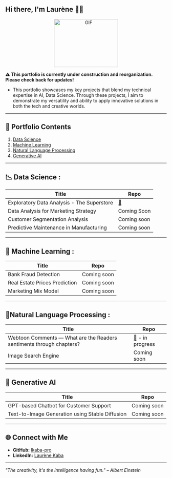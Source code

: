 ## Hi there, I'm Laurène 👋🏾
<div align="center">
  <img src="https://i.pinimg.com/originals/25/ed/7d/25ed7ddeae36fdc5d67a38aaf458fefa.gif" alt="GIF" width="200" height="150">
</div>

**⚠️ This portfolio is currently under construction and reorganization. Please check back for updates!**  

- This portfolio showcases my key projects that blend my technical expertise in AI, Data Science. Through these projects, I aim to demonstrate my versatility and ability to apply innovative solutions in both the tech and creative worlds.

---

## 📂 Portfolio Contents

1. [Data Science](#data-science)
2. [Machine Learning](#machine-learning)
3. [Natural Language Processing](#natural-language-processing)
3. [Generative AI](#gen-ai)
---
<a name="data-science"></a>
## 📉 Data Science :
| Title  | Repo |
| --- | --- |
| Exploratory Data Analysis - The Superstore | [:link:](https://github.com/lkaba-pro/exploratory-data-analysis-the-superstore) |
| Data Analysis for Marketing Strategy | Coming Soon |
| Customer Segmentation Analysis                 | Coming soon  |
| Predictive Maintenance in Manufacturing        | Coming soon  |


---
<a name="machine-learning"></a>
## 🤖 Machine Learning :
| Title  | Repo |
| --- | --- |
| Bank Fraud Detection | Coming soon|
| Real Estate Prices Prediction | Coming soon|
| Marketing Mix Model | Coming soon|

---

<a name="natural-language-processing"></a>
## 📑Natural Language Processing :
| Title  | Repo |
| --- | --- |
| Webtoon Comments — What are the Readers sentiments through chapters? | [:link:](https://github.com/lkaba-pro/sentiment-analysis-on-webtoon-comments) - in progress|
| Image Search Engine | Coming soon |

---

<a name="gen-ai"></a>
## 🧠 Generative AI  
|  Title  | Repo |
|---|---|
| GPT-based Chatbot for Customer Support      | Coming soon                                                                                |
| Text-to-Image Generation using Stable Diffusion | Coming soon  

---

## 🌐 Connect with Me  
- **GitHub:** [lkaba-pro](https://github.com/lkaba-pro)  
- **LinkedIn:** [Laurène Kaba](https://www.linkedin.com/in/laur%C3%A8ne-kaba/)
---

_"The creativity, it's the intelligence having fun." – Albert Einstein_

<!--
**lkaba-pro/lkaba-pro** is a ✨ _special_ ✨ repository because its `README.md` (this file) appears on your GitHub profile.

Here are some ideas to get you started:

- 🔭 I’m currently working on ...
- 🌱 I’m currently learning ...
- 👯 I’m looking to collaborate on ...
- 🤔 I’m looking for help with ...
- 💬 Ask me about ...
- 📫 How to reach me: ...
- 😄 Pronouns: ...
- ⚡ Fun fact: ...
-->
